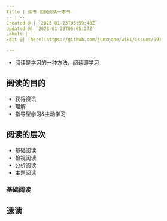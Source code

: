 ```yaml
---
Title | 读书 如何阅读一本书
-- | --
Created @ | `2023-01-23T05:59:48Z`
Updated @| `2023-01-23T06:05:27Z`
Labels | ``
Edit @| [here](https://github.com/junxnone/wiki/issues/99)

---
```

- 阅读是学习的一种方法，阅读即学习

## 阅读的目的
- 获得资讯
- 理解
- 指导型学习&主动学习

## 阅读的层次
- 基础阅读
- 检视阅读
- 分析阅读
- 主题阅读

### 基础阅读

## 速读


